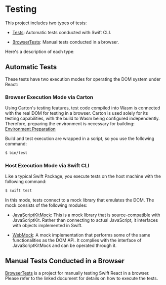 # Testing

This project includes two types of tests:

- [Tests](../Tests): Automatic tests conducted with Swift CLI.

- [BrowserTests](../BrowserTests): Manual tests conducted in a browser.

Here's a description of each type:

## Automatic Tests

These tests have two execution modes for operating the DOM system under React:

### Browser Execution Mode via Carton

Using Carton's testing features, test code compiled into Wasm is connected with the real DOM for testing in a browser. Carton is used solely for its testing capabilities, with the build to Wasm being configured independently. Therefore, preparing the environment is necessary for building: [Environment Preparation](./configure.md)

Build and test execution are wrapped in a script, so you use the following command:

```sh
$ bin/test
```

### Host Execution Mode via Swift CLI

Like a typical Swift Package, you execute tests on the host machine with the following command:

```sh
$ swift test
```

In this mode, tests connect to a mock library that emulates the DOM. The mock consists of the following modules:

- [JavaScriptKitMock](../Sources/JavaScriptKitMock): This is a mock library that is source-compatible with JavaScriptKit. Rather than connecting to actual JavaScript, it interfaces with objects implemented in Swift.

- [WebMock](../Sources/WebMock): A mock implementation that performs some of the same functionalities as the DOM API. It complies with the interface of JavaScriptKitMock and can be operated through it.

## Manual Tests Conducted in a Browser

[BrowserTests](../BrowserTests) is a project for manually testing Swift React in a browser. Please refer to the linked document for details on how to execute the tests.
